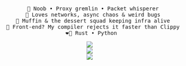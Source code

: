 <div align="center">
<pre>
  🦀 Noob • Proxy gremlin • Packet whisperer
  📡 Loves networks, async chaos & weird bugs
  🍰 Muffin & the dessert squad keeping infra alive
  🚫 Front-end? My compiler rejects it faster than Clippy
  ❤️‍🔥 Rust • Python 
</pre>
<p align="center">
  <a href="https://skillicons.dev">
    <img src="https://skillicons.dev/icons?i=go,python,php,html,css" /> </br>
    <img src="https://skillicons.dev/icons?i=postgres,mysql,sqlite,redis,rabbitmq" /> </br>
    <img src="https://skillicons.dev/icons?i=linux,debian,ubuntu,docker,cloudflare" />
  </a>
</p>
</div>
